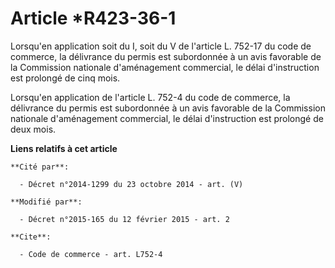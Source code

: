 # Article *R423-36-1

Lorsqu'en application soit du I, soit du V de l'article L. 752-17 du code de commerce, la délivrance du permis est
subordonnée à un avis favorable de la Commission nationale d'aménagement commercial, le délai d'instruction est prolongé de
cinq mois. 

Lorsqu'en application de l'article L. 752-4 du code de commerce, la délivrance du permis est subordonnée à un avis favorable
de la Commission nationale d'aménagement commercial, le délai d'instruction est prolongé de deux mois.

**Liens relatifs à cet article**

	**Cité par**:

	  - Décret n°2014-1299 du 23 octobre 2014 - art. (V)

	**Modifié par**:

	  - Décret n°2015-165 du 12 février 2015 - art. 2

	**Cite**:

	  - Code de commerce - art. L752-4

